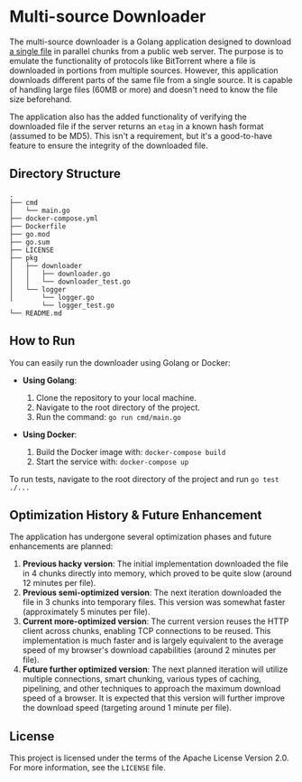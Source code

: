 # Multi-source Downloader

The multi-source downloader is a Golang application designed to download [a single file](https://zenodo.org/record/4435114/files/supplement.csv?download=1) in parallel chunks from a public web server. The purpose is to emulate the functionality of protocols like BitTorrent where a file is downloaded in portions from multiple sources. However, this application downloads different parts of the same file from a single source. It is capable of handling large files (60MB or more) and doesn't need to know the file size beforehand.

The application also has the added functionality of verifying the downloaded file if the server returns an `etag` in a known hash format (assumed to be MD5). This isn't a requirement, but it's a good-to-have feature to ensure the integrity of the downloaded file.

## Directory Structure

```
.
├── cmd
│   └── main.go
├── docker-compose.yml
├── Dockerfile
├── go.mod
├── go.sum
├── LICENSE
├── pkg
│   ├── downloader
│   │   ├── downloader.go
│   │   └── downloader_test.go
│   └── logger
│       └── logger.go
        └── logger_test.go
└── README.md
```

## How to Run

You can easily run the downloader using Golang or Docker:

- **Using Golang**:

    1. Clone the repository to your local machine.
    2. Navigate to the root directory of the project.
    3. Run the command: `go run cmd/main.go`

- **Using Docker**:

    1. Build the Docker image with: `docker-compose build`
    2. Start the service with: `docker-compose up`

To run tests, navigate to the root directory of the project and run `go test ./...`

## Optimization History & Future Enhancement

The application has undergone several optimization phases and future enhancements are planned:

1. **Previous hacky version**: The initial implementation downloaded the file in 4 chunks directly into memory, which proved to be quite slow (around 12 minutes per file).
2. **Previous semi-optimized version**: The next iteration downloaded the file in 3 chunks into temporary files. This version was somewhat faster (approximately 5 minutes per file).
3. **Current more-optimized version**: The current version reuses the HTTP client across chunks, enabling TCP connections to be reused. This implementation is much faster and is largely equivalent to the average speed of my browser's download capabilities (around 2 minutes per file).
4. **Future further optimized version**: The next planned iteration will utilize multiple connections, smart chunking, various types of caching, pipelining, and other techniques to approach the maximum download speed of a browser. It is expected that this version will further improve the download speed (targeting around 1 minute per file).

## License

This project is licensed under the terms of the Apache License Version 2.0. For more information, see the `LICENSE` file.
